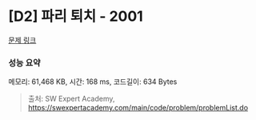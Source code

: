 # [D2] 파리 퇴치 - 2001 

[문제 링크](https://swexpertacademy.com/main/code/problem/problemDetail.do?contestProbId=AV5PzOCKAigDFAUq) 

### 성능 요약

메모리: 61,468 KB, 시간: 168 ms, 코드길이: 634 Bytes



> 출처: SW Expert Academy, https://swexpertacademy.com/main/code/problem/problemList.do
